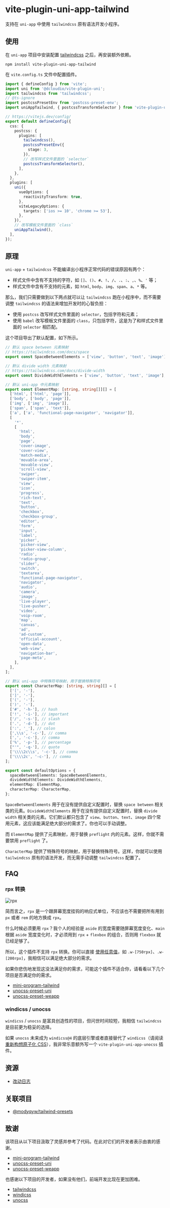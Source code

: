 # vite-plugin-uni-app-tailwind

支持在 `uni-app` 中使用 `tailwindcss` 原有语法开发小程序。

## 使用

在 `uni-app` 项目中安装配置 [tailwindcss](https://tailwindcss.com/) 之后，再安装额外依赖。

```shell
npm install vite-plugin-uni-app-tailwind
```

在 `vite.config.ts` 文件中配置插件。

```typescript
import { defineConfig } from 'vite';
import uni from '@dcloudio/vite-plugin-uni';
import tailwindcss from 'tailwindcss';
// @ts-ignore
import postcssPresetEnv from 'postcss-preset-env';
import uniAppTailwind, { postcssTransformSelector } from 'vite-plugin-uni-app-tailwind';

// https://vitejs.dev/config/
export default defineConfig({
  css: {
    postcss: {
      plugins: [
        tailwindcss(),
        postcssPresetEnv({
          stage: 3,
        }),
        // 改写样式文件里面的 `selector`
        postcssTransformSelector(),
      ],
    },
  },
  plugins: [
    uni({
      vueOptions: {
        reactivityTransform: true,
      },
      viteLegacyOptions: {
        targets: ['ios >= 10', 'chrome >= 53'],
      },
    }),
    // 改写模板文件里面的 `class`
    uniAppTailwind(),
  ],
});
```

## 原理

`uni-app` + `tailwindcss` 不能编译出小程序正常代码的错误原因有两个：

- 样式文件中含有不支持的字符，如 `[]`、`()`、`#`、`!`、`/`、`.`、`:`、`,`、`%`、`'` 等；
- 样式文件中含有不支持的元素，如 `html`, `body`、`img`、`span`、`a`、`*` 等。

那么，我们只需要做到以下两点就可以让 `tailwindcss` 跑在小程序中，而不需要调整 `tailwindcss` 的语法来增加开发时的心智负担：

- 使用 `postcss` 改写样式文件里面的 `selector`，包括字符和元素；
- 使用 `babel` 改写模板文件里面的 `class`，只包括字符，这是为了和样式文件里面的 `selector` 相匹配。

这个项目导出了默认配置，如下所示。

```typescript
// 默认 space between 元素映射
// https://tailwindcss.com/docs/space
export const SpaceBetweenElements = ['view', 'button', 'text', 'image'];

// 默认 divide width 元素映射
// https://tailwindcss.com/docs/divide-width
export const DivideWidthElements = ['view', 'button', 'text', 'image'];

// 默认 uni-app 中元素映射
export const ElementMap: [string, string[]][] = [
  ['html', ['html', 'page']],
  ['body', ['body', 'page']],
  ['img', ['img', 'image']],
  ['span', ['span', 'text']],
  ['a', ['a', 'functional-page-navigator', 'navigator']],
  [
    '*',
    [
      'html',
      'body',
      'page',
      'cover-image',
      'cover-view',
      'match-media',
      'movable-area',
      'movable-view',
      'scroll-view',
      'swiper',
      'swiper-item',
      'view',
      'icon',
      'progress',
      'rich-text',
      'text',
      'button',
      'checkbox',
      'checkbox-group',
      'editor',
      'form',
      'input',
      'label',
      'picker',
      'picker-view',
      'picker-view-column',
      'radio',
      'radio-group',
      'slider',
      'switch',
      'textarea',
      'functional-page-navigator',
      'navigator',
      'audio',
      'camera',
      'image',
      'live-player',
      'live-pusher',
      'video',
      'voip-room',
      'map',
      'canvas',
      'ad',
      'ad-custom',
      'official-account',
      'open-data',
      'web-view',
      'navigation-bar',
      'page-meta',
    ],
  ],
];

// 默认 uni-app 中特殊符号映射，用于替换特殊符号
export const CharacterMap: [string, string][] = [
  ['[', '-'],
  [']', '-'],
  ['(', '-'],
  [')', '-'],
  ['#', '-h-'], // hash
  ['!', '-i-'], // important
  ['/', '-s-'], // slash
  ['.', '-d-'], // dot
  [':', '_'], // colon
  [',\\s', '-c-'], // comma
  [',', '-c-'], // comma
  ['%', '-p-'], // percentage
  ["'", '-q-'], // quote
  ['\\\\2c\\s', '-c-'], // comma
  ['\\\\2c', '-c-'], // comma
];

export const defaultOptions = {
  spaceBetweenElements: SpaceBetweenElements,
  divideWidthElements: DivideWidthElements,
  elementMap: ElementMap,
  characterMap: CharacterMap,
};
```

`SpaceBetweenElements` 用于在没有提供自定义配置时，替换 `space between` 相关类的元素。`DivideWidthElements` 用于在没有提供自定义配置时，替换 `divide width` 相关类的元素。它们默认都只包含了 `view`、`button`、`text`、`image` 四个常用元素，这应该能满足绝大部分的需求了。你也可以手动调整。

而 `ElementMap` 提供了元素映射，用于替换 `preflight` 内的元素。这样，你就不需要禁用 `preflight` 了。

`CharacterMap` 提供了特殊符号的映射，用于替换特殊符号。这样，你就可以使用 `tailwindcss` 原有的语法开发，而无需手动调整 `tailwindcss` 配置了。

## FAQ

### rpx 转换

![rpx](./rpx.png)

简而言之，`rpx` 是一个跟屏幕宽度挂钩的响应式单位，不应该也不需要把所有用到 `px` 或者 `rem` 的地方换成 `rpx`。

什么时候必须要用 `rpx`？我个人的经验是 `aside` 的宽度需要随屏幕宽度变化、`main` 根据 `aside` 宽度变化时，才必须用到 `rpx` + `flexbox` 的组合，否则用 `flexbox` 就已经足够了。

所以，这个插件不支持 `rpx` 转换。你可以直接 [使用任意值](https://tailwindcss.com/docs/adding-custom-styles#using-arbitrary-values)，如 `.w-[750rpx]`、`.w-[200rpx]`，我相信可以满足绝大部分的需求。

如果你悲伤地发现这没法满足你的需求，可能这个插件不适合你，请看看以下几个项目是否满足你的需求。

- [mini-program-tailwind](https://github.com/dcasia/mini-program-tailwind)
- [unocss-preset-uni](https://github.com/zguolee/unocss-preset-uni)
- [unocss-preset-weapp](https://github.com/MellowCo/unocss-preset-weapp)

### windicss / unocss

`windicss` / `unocss` 是富具创造性的项目，但问世时间较短，我相信 `tailwindcss` 是目前更为稳妥的选择。

如果 `unocss` 未来成为 `windicss@4` 的底层引擎或者直接替代了 `windicss`（请阅读 [重新构想原子化 CSS](https://antfu.me/posts/reimagine-atomic-css-zh)），我非常乐意额外写一个 `vite-plugin-uni-app-unocss` 插件。

## 资源

- [改动日志](https://github.com/ModyQyW/uni-helper/tree/main/packages/vite-plugin-uni-app-tailwind/CHANGELOG.md)

## 关联项目

- [@modyqyw/tailwind-presets](https://www.npmjs.com/package/@modyqyw/tailwind-presets)

## 致谢

该项目从以下项目汲取了灵感并参考了代码。在此对它们的开发者表示由衷的感谢。

- [mini-program-tailwind](https://github.com/dcasia/mini-program-tailwind)
- [unocss-preset-uni](https://github.com/zguolee/unocss-preset-uni)
- [unocss-preset-weapp](https://github.com/MellowCo/unocss-preset-weapp)

也感谢以下项目的开发者，如果没有他们，前端开发比现在更加困难。

- [tailwindcss](https://tailwindcss.com/)
- [windicss](https://windicss.org/)
- [unocss](https://github.com/unocss/unocss)
